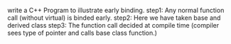 write a C++ Program to illustrate early binding. 
step1: Any normal function call (without virtual) is binded early. 
step2: Here we have taken base and derived class 
step3: The function call decided at compile time (compiler sees type of pointer and calls base class function.)
